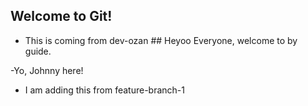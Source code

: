 ## Welcome to Git!

- This is coming from dev-ozan
## Heyoo Everyone, welcome to by guide.

-Yo, Johnny here!
- I am adding this from feature-branch-1